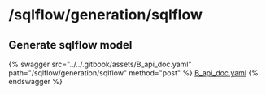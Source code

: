 # /sqlflow/generation/sqlflow

## Generate sqlflow model

{% swagger src="../../.gitbook/assets/B_api_doc.yaml" path="/sqlflow/generation/sqlflow" method="post" %}
[B_api_doc.yaml](../../.gitbook/assets/B_api_doc.yaml)
{% endswagger %}
